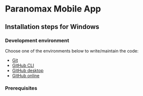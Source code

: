 # Paranomax Mobile App

## Installation steps for Windows

### Development environment
Choose one of the environments below to write/maintain the code:
- [Git](https://git-scm.com/downloads)
- [GitHub CLI](https://cli.github.com/)
- [GitHub desktop](https://desktop.github.com/download/)
- [GitHub online](https://github.com/)
  
### Prerequisites

